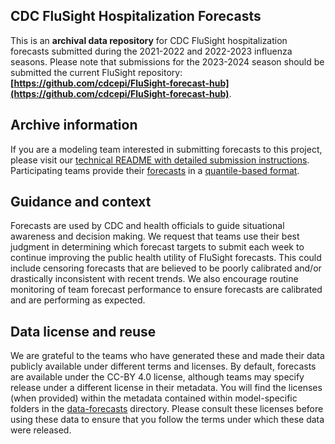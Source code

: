 ## CDC FluSight Hospitalization Forecasts

This is an **archival data repository** for CDC FluSight hospitalization forecasts submitted during the 2021-2022 and 2022-2023 influenza seasons. Please note that submissions for the 2023-2024 season should be submitted the current FluSight repository: **[https://github.com/cdcepi/FluSight-forecast-hub](https://github.com/cdcepi/FluSight-forecast-hub)**.

## Archive information
If you are a modeling team interested in submitting forecasts to this project, please visit our [technical README with detailed submission instructions](./data-forecasts/README.md). Participating teams provide their 
[forecasts](./data-forecasts/) 
in a [quantile-based format](./data-forecasts/README.md#Data-formatting). 

## Guidance and context
Forecasts are used by CDC and health officials to guide situational awareness and decision making. We request that teams use their best judgment in determining which forecast targets to submit each week to continue improving the public health utility of FluSight forecasts. This could include censoring forecasts that are believed to be poorly calibrated and/or drastically inconsistent with recent trends. We also encourage routine monitoring of team forecast performance to ensure forecasts are calibrated and are performing as expected.

## Data license and reuse
We are grateful to the teams who have generated these and made their data publicly available under different terms and licenses. By default, forecasts are available under the CC-BY 4.0 license, although teams may specify release under a different license in their metadata. You will find the licenses (when provided) within the metadata contained within model-specific folders in the [data-forecasts](./data-forecasts/) directory. Please consult these licenses before using these data to ensure that you follow the terms under which these data were released.
